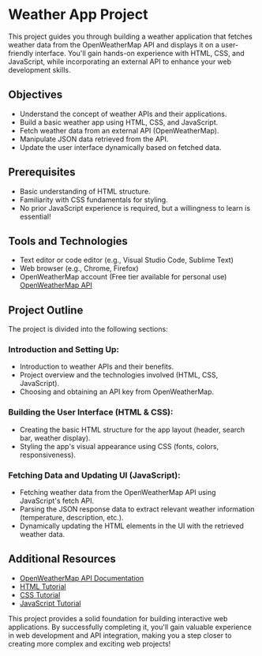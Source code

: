 # Weather App Project

This project guides you through building a weather application that fetches weather data from the OpenWeatherMap API and displays it on a user-friendly interface. You'll gain hands-on experience with HTML, CSS, and JavaScript, while incorporating an external API to enhance your web development skills.

## Objectives

- Understand the concept of weather APIs and their applications.
- Build a basic weather app using HTML, CSS, and JavaScript.
- Fetch weather data from an external API (OpenWeatherMap).
- Manipulate JSON data retrieved from the API.
- Update the user interface dynamically based on fetched data.

## Prerequisites

- Basic understanding of HTML structure.
- Familiarity with CSS fundamentals for styling.
- No prior JavaScript experience is required, but a willingness to learn is essential!

## Tools and Technologies

- Text editor or code editor (e.g., Visual Studio Code, Sublime Text)
- Web browser (e.g., Chrome, Firefox)
- OpenWeatherMap account (Free tier available for personal use) [OpenWeatherMap API](https://openweathermap.org/api)

## Project Outline

The project is divided into the following sections:

### Introduction and Setting Up:

- Introduction to weather APIs and their benefits.
- Project overview and the technologies involved (HTML, CSS, JavaScript).
- Choosing and obtaining an API key from OpenWeatherMap.

### Building the User Interface (HTML & CSS):

- Creating the basic HTML structure for the app layout (header, search bar, weather display).
- Styling the app's visual appearance using CSS (fonts, colors, responsiveness).

### Fetching Data and Updating UI (JavaScript):

- Fetching weather data from the OpenWeatherMap API using JavaScript's fetch API.
- Parsing the JSON response data to extract relevant weather information (temperature, description, etc.).
- Dynamically updating the HTML elements in the UI with the retrieved weather data.

## Additional Resources

- [OpenWeatherMap API Documentation](https://openweathermap.org/guide)
- [HTML Tutorial](https://www.w3schools.com/html/)
- [CSS Tutorial](https://www.w3schools.com/css/)
- [JavaScript Tutorial](https://developer.mozilla.org/en-US/docs/Web/JavaScript/Guide)

This project provides a solid foundation for building interactive web applications. By successfully completing it, you'll gain valuable experience in web development and API integration, making you a step closer to creating more complex and exciting web projects!
